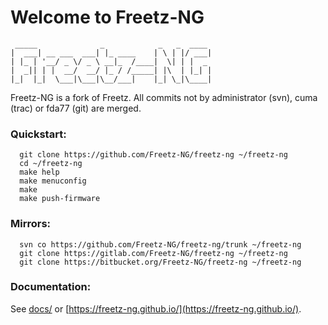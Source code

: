 # Welcome to Freetz-NG

```
 _____              _            _   _  ____
|  ___| __ ___  ___| |_ ____    | \ | |/ ___|
| |_ | '__/ _ \/ _ \ __|_  /____|  \| | |  _
|  _|| | |  __/  __/ |_ / /_____| |\  | |_| |
|_|  |_|  \___|\___|\__/___|    |_| \_|\____|

```

Freetz-NG is a fork of Freetz.
All commits not by administrator (svn),
cuma (trac) or fda77 (git) are merged.

### Quickstart:
```
  git clone https://github.com/Freetz-NG/freetz-ng ~/freetz-ng
  cd ~/freetz-ng
  make help
  make menuconfig
  make
  make push-firmware
```

### Mirrors:
```
  svn co https://github.com/Freetz-NG/freetz-ng/trunk ~/freetz-ng
  git clone https://gitlab.com/Freetz-NG/freetz-ng ~/freetz-ng
  git clone https://bitbucket.org/Freetz-NG/freetz-ng ~/freetz-ng
```
### Documentation:
See [docs/](docs/README.md) or [https://freetz-ng.github.io/](https://freetz-ng.github.io/).

